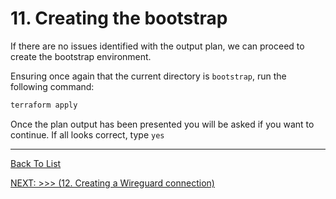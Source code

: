 # 11. Creating the bootstrap

If there are no issues identified with the output plan, we can proceed to create the bootstrap environment.

Ensuring once again that the current directory is `bootstrap`, run the following command:

```bash
terraform apply
```

Once the plan output has been presented you will be asked if you want to continue. If all looks correct, type `yes`



---

[Back To List](./d100.building.md)

[NEXT: >>>    (12. Creating a Wireguard connection)](./d20.wireguard_setup.md)
